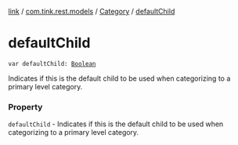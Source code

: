 [link](../../index.md) / [com.tink.rest.models](../index.md) / [Category](index.md) / [defaultChild](./default-child.md)

# defaultChild

`var defaultChild: `[`Boolean`](https://kotlinlang.org/api/latest/jvm/stdlib/kotlin/-boolean/index.html)

Indicates if this is the default child to be used when categorizing to a primary level category.

### Property

`defaultChild` - Indicates if this is the default child to be used when categorizing to a primary level category.
